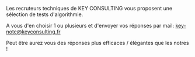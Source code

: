 Les recruteurs techniques de KEY CONSULTING vous proposent une sélection de tests d'algorithmie.

A vous d'en choisir 1 ou plusieurs et d'envoyer vos réponses par mail: key-note@keyconsulting.fr

Peut être aurez vous des réponses plus efficaces / élégantes que les notres !

